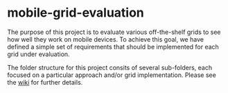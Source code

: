 mobile-grid-evaluation
======================

The purpose of this project is to evaluate various off-the-shelf grids to see how well they work
on mobile devices. To achieve this goal, we have defined a simple set of requirements that should
be implemented for each grid under evaluation.

The folder structure for this project consits of several sub-folders, each focused on a particular
approach and/or grid implementation. Please see the [wiki](https://github.com/archfirst/mobile-grid-evaluation/wiki)
for further details.